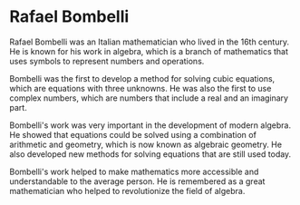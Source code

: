 # Rafael Bombelli

Rafael Bombelli was an Italian mathematician who lived in the 16th century. He is known for his work in algebra, which is a branch of mathematics that uses symbols to represent numbers and operations.

Bombelli was the first to develop a method for solving cubic equations, which are equations with three unknowns. He was also the first to use complex numbers, which are numbers that include a real and an imaginary part.

Bombelli's work was very important in the development of modern algebra. He showed that equations could be solved using a combination of arithmetic and geometry, which is now known as algebraic geometry. He also developed new methods for solving equations that are still used today.

Bombelli's work helped to make mathematics more accessible and understandable to the average person. He is remembered as a great mathematician who helped to revolutionize the field of algebra.
